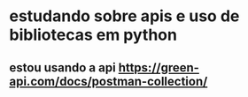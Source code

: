 # estudando sobre apis e uso de bibliotecas em python

## estou usando a api https://green-api.com/docs/postman-collection/
